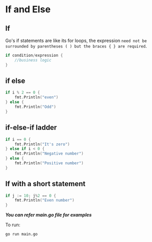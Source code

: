 # If and Else

## If

Go's if statements are like its for loops, the expression `need not be surrounded by parentheses ( ) but the braces { } are required`.

```go
if condition/expression {
    //business logic
}
```

## if else

```go
if i % 2 == 0 {
    fmt.Println("even")
} else {
    fmt.Println("Odd")
}   
```

## if-else-if ladder

```go
if i == 0 {
    fmt.Println("It's zero")
} else if i < 0 {
    fmt.Println("Negative number")
} else {
    fmt.Println("Positive number")
}
```

## If with a short statement

```go
if j := 10; j%2 == 0 {
	fmt.Println("Even number")
} 
```

***You can refer main.go file for examples***

To run:
```
go run main.go
```
